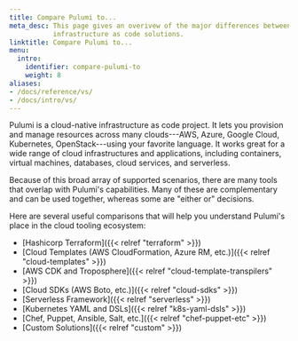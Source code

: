 ```yaml
---
title: Compare Pulumi to...
meta_desc: This page gives an overivew of the major differences between Pulumi and
           infrastructure as code solutions.
linktitle: Compare Pulumi to...
menu:
  intro:
    identifier: compare-pulumi-to
    weight: 8
aliases:
- /docs/reference/vs/
- /docs/intro/vs/
---
```


Pulumi is a cloud-native infrastructure as code project. It lets you provision and manage resources across many clouds---AWS, Azure, Google Cloud, Kubernetes, OpenStack---using your favorite language. It works great for a wide range of
cloud infrastructures and applications, including containers, virtual machines, databases, cloud services, and serverless.

Because of this broad array of supported scenarios, there are many tools that overlap with Pulumi's capabilities. Many
of these are complementary and can be used together, whereas some are "either or" decisions.

Here are several useful comparisons that will help you understand Pulumi's place in the cloud tooling ecosystem:

* [Hashicorp Terraform]({{< relref "terraform" >}})
* [Cloud Templates (AWS CloudFormation, Azure RM, etc.)]({{< relref "cloud-templates" >}})
* [AWS CDK and Troposphere]({{< relref "cloud-template-transpilers" >}})
* [Cloud SDKs (AWS Boto, etc.)]({{< relref "cloud-sdks" >}})
* [Serverless Framework]({{< relref "serverless" >}})
* [Kubernetes YAML and DSLs]({{< relref "k8s-yaml-dsls" >}})
* [Chef, Puppet, Ansible, Salt, etc.]({{< relref "chef-puppet-etc" >}})
* [Custom Solutions]({{< relref "custom" >}})
